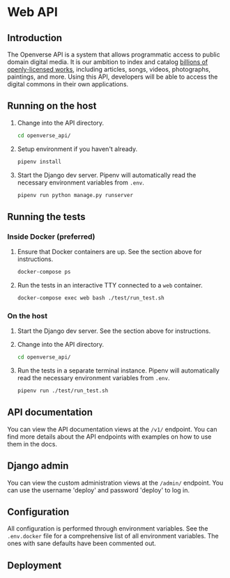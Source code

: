 # Web API

## Introduction

The Openverse API is a system that allows programmatic access to public domain digital media. It is our ambition to index and catalog [billions of openly-licensed works](https://stateof.creativecommons.org/), including articles, songs, videos, photographs, paintings, and more. Using this API, developers will be able to access the digital commons in their own applications.

## Running on the host

1. Change into the API directory.
   ```bash
   cd openverse_api/
   ```

2. Setup environment if you haven't already.
   ```bash
   pipenv install
   ```

3. Start the Django dev server. Pipenv will automatically read the necessary environment variables from `.env`.
   ```bash
   pipenv run python manage.py runserver
   ```

## Running the tests

### Inside Docker (preferred)

1. Ensure that Docker containers are up. See the section above for instructions.
   ```bash
   docker-compose ps
   ```

2. Run the tests in an interactive TTY connected to a `web` container.
   ```bash
   docker-compose exec web bash ./test/run_test.sh
   ```

### On the host

1. Start the Django dev server. See the section above for instructions.

2. Change into the API directory.
   ```bash
   cd openverse_api/
   ```

3. Run the tests in a separate terminal instance. Pipenv will automatically read the necessary environment variables from `.env`.
   ```bash
   pipenv run ./test/run_test.sh
   ```

## API documentation

You can view the API documentation views at the `/v1/` endpoint. You can find more details about the API endpoints with examples on how to use them in the docs.

## Django admin

You can view the custom administration views at the `/admin/` endpoint. You can use the username 'deploy' and password 'deploy' to log in.

## Configuration

All configuration is performed through environment variables. See the `.env.docker` file for a comprehensive list of all environment variables. The ones with sane defaults have been commented out.

## Deployment

<!-- TODO -->

